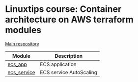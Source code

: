 # Linuxtips course: Container architecture on AWS terraform modules

[Main respository](https://github.com/ssorato/linuxtips-aws-container-architecture)

| Module                               | Description                   |
|--------------------------------------|-------------------------------|
| [ecs_app](ecs_app/README.md)         | ECS application               |
| [ecs_service](ecs_service/README.md) | ECS service AutoScaling       |
